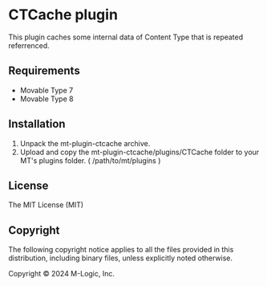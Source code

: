 # CTCache plugin

This plugin caches some internal data of Content Type that is repeated referrenced.

## Requirements

* Movable Type 7
* Movable Type 8

## Installation

1. Unpack the mt-plugin-ctcache archive.
2. Upload and copy the mt-plugin-ctcache/plugins/CTCache folder to your MT's plugins folder. ( /path/to/mt/plugins )

## License

The MIT License (MIT)

## Copyright

The following copyright notice applies to all the files provided in this distribution, including binary files, unless explicitly noted otherwise.

Copyright © 2024 M-Logic, Inc.
